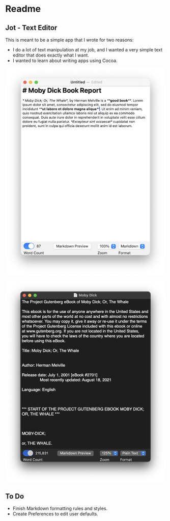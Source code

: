 #  Readme

## Jot - Text Editor

This is meant to be a simple app that I wrote for two reasons:

- I do a lot of text manipulation at my job, and I wanted a very simple text editor that does exactly what I want.
- I wanted to learn about writing apps using Cocoa.

![Jot Screenshot Light Mode](/Screenshot2.png)

![Jot Screenshot Dark Mode](/Screenshot1.png)

## To Do

- Finish Markdown formatting rules and styles.
- Create Preferences to edit user defaults.



